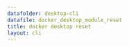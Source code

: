 ```yaml
---
datafolder: desktop-cli
datafile: docker_desktop_module_reset
title: docker desktop reset
layout: cli
---
```

